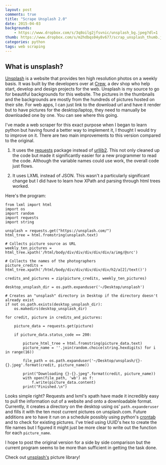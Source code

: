 ```yaml
---
layout: post
comments: true
title: "Scrape Unsplash 2.0"
date: 2015-04-03
backgrounds:
    - https://www.dropbox.com/s/3q8oilg2jfsvnic/unsplash_bg.jpeg?dl=1
thumb: https://www.dropbox.com/s/m2hdbqs04y8v677/scrap_unsplash_thumb.jpg?dl=1
categories: python
tags: web scraping
---
```


## What is unsplash?

[Unsplash](https://unsplash.com/) is a website that provides ten high resolution photos on a weekly basis. It
was built by the developers over at [Crew](https://pickcrew.com/?utm_source=Unsplash&utm_medium=website&utm_campaign=unsplash),
a dev shop who help start, develop and design projects for the web. Unsplash is my source to go for beautiful backgrounds
for this website. The pictures in the thumbnails and the backgrounds are mostly from  the hundreds of pictures hosted
on their site. For web apps, I can just link to the download url and have it render but to have pictures for the
desktop/laptop, they need to manually be downloaded one by one. You can see where this going.

I've made a web scraper for this exact purpose when I began to learn python but having found a better way to
implement it, I thought I would try to improve on it. There are two main improvements to this version compared to
the original.

1. It uses the [requests](http://docs.python-requests.org/en/latest/) package instead of [urllib2](https://docs.python.org/2/library/urllib2.html).
This not only cleaned up the code but made it significantly easier for a new programmer to read the code. Although the
variable names could use work, the overall code just flows.

2. It uses LXML instead of JSON. This wasn't a particularly significant change but I did have to learn how XPath and
parsing through html trees worked.

Here's the program:

    from lxml import html
    import os
    import random
    import requests
    import string

    unsplash = requests.get("https://unsplash.com/")
    html_tree = html.fromstring(unsplash.text)

    # Collects picture source as URL
    weekly_ten_pictures = html_tree.xpath('/html/body/div/div/div/div/div/a/img/@src')

    # Collects the names of the photographers
    picture_credits = html_tree.xpath('/html/body/div/div/div/div/div/h2/a[2]/text()')

    credits_and_pictures = zip(picture_credits, weekly_ten_pictures)

    desktop_unsplash_dir = os.path.expanduser('~/Desktop/unsplash')

    # Creates an "unsplash" directory in Desktop if the directory doesn't already exist
    if not os.path.exists(desktop_unsplash_dir):
        os.makedirs(desktop_unsplash_dir)

    for credit, picture in credits_and_pictures:

        picture_data = requests.get(picture)

        if picture_data.status_code == 200:

            picture_html_tree = html.fromstring(picture_data.text)
            picture_name = ''.join(random.choice(string.hexdigits) for i in range(16))

            file_path = os.path.expanduser('~/Desktop/unsplash/{}-{}.jpeg'.format(credit, picture_name))

            print("Downloading {}-{}.jpeg".format(credit, picture_name))
            with open(file_path, 'wb') as f:
                f.write(picture_data.content)
            print("Finished.\n")

Looks simple right? Requests and lxml's xpath have made it incredibly easy to pull the information out of a website
and onto a downloadable format. Currently, it creates a directory on the desktop using os' ```path.expanderuser```
and fills it with the ten most current pictures on unsplash.com. Future additions are to have it run on a schedule
possibly using python's [crontab](https://pypi.python.org/pypi/python-crontab) and to check for existing pictures.
I've tried using UUID's hex to create the file names but I figured it might just be more clear to write out the function
for each ```picture_name```.

I hope to post the original version for a side by side comparison but the current program seems to be more than sufficient
in getting the task done.

Check out [unsplash's](https://unsplash.com/) picture library!
